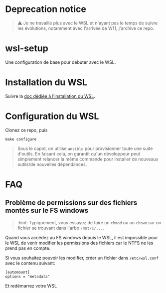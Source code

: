 # Deprecation notice

> :warning: Je ne travaille plus avec le WSL et n'ayant pas le temps de suivre les évolutions, notamment avec l'arrivée de W11, j'archive ce repo.

# wsl-setup

Une configuration de base pour débuter avec le WSL.

# Installation du WSL

Suivre la [doc dédiée à l'installation du WSL](https://docs.microsoft.com/fr-fr/learn/modules/get-started-with-windows-subsystem-for-linux/).

# Configuration du WSL

Clonez ce repo, puis

```shell
make configure
```

> Sous le capot, on utilise `ansible` pour provisionner toute une suite d'outils. En faisant cela, on garantit qu'un développeur peut simplement relancer la même commande pour installer de nouveaux outils/de nouvelles dépendances.

# FAQ

## Problème de permissions sur des fichiers montés sur le FS windows

> :hint: Typiquement, vous essayez de faire un `chmod` ou un `chown` sur un fichier se trouvant dans l'arbo `/mnt/c/...`.

Quand vous accédez au FS windows depuis le WSL, il est impossible pour le WSL de venir modifier les permissions des fichiers car le NTFS ne les prend pas en compte.

Si vous souhaitez pouvoir les modifier, créer un fichier dans `/etc/wsl.conf` avec le contenu suivant:

```
[automount]
options = "metadata"
```

Et redémarrez votre WSL
